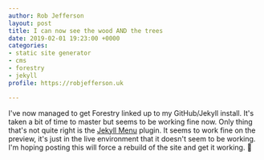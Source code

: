 ```yaml
---
author: Rob Jefferson
layout: post
title: I can now see the wood AND the trees
date: 2019-02-01 19:23:00 +0000
categories:
- static site generator
- cms
- forestry
- jekyll
profile: https://robjefferson.uk

---
```

I've now managed to get Forestry linked up to my GitHub/Jekyll install. It's taken a bit of time to master but seems to be working fine now. Only thing that's not quite right is the [Jekyll Menu](https://github.com/forestryio/jekyll-menus) plugin. It seems to work fine on the preview, it's just in the live environment that it doesn't seem to be working. I'm hoping posting this will force a rebuild of the site and get it working. 🤞